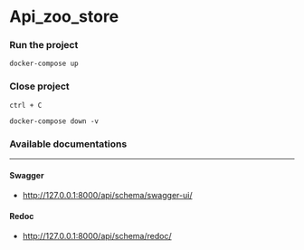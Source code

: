 # Api_zoo_store

### Run the project
```commandline
docker-compose up
```

### Close project
```
ctrl + C
```
```commandline
docker-compose down -v
```
### Available documentations
***
#### Swagger
- http://127.0.0.1:8000/api/schema/swagger-ui/

#### Redoc
- http://127.0.0.1:8000/api/schema/redoc/
